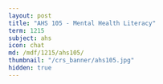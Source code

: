 ```yaml
---
layout: post
title: "AHS 105 - Mental Health Literacy"
term: 1215
subject: ahs
icon: chat
md: /mdf/1215/ahs105/
thumbnail: "/crs_banner/ahs105.jpg"
hidden: true
---
```




